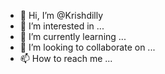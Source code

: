 - 👋 Hi, I’m @Krishdilly
- 👀 I’m interested in ...
- 🌱 I’m currently learning ...
- 💞️ I’m looking to collaborate on ...
- 📫 How to reach me ...

<!---
Krishdilly/Krishdilly is a ✨ special ✨ repository because its `README.md` (this file) appears on your GitHub profile.
You can click the Preview link to take a look at your changes.
--->
